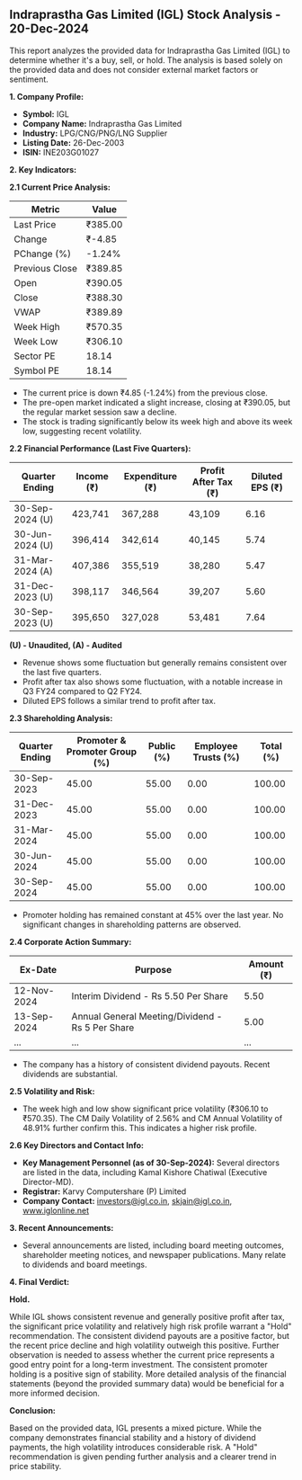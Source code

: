 ## Indraprastha Gas Limited (IGL) Stock Analysis - 20-Dec-2024

This report analyzes the provided data for Indraprastha Gas Limited (IGL) to determine whether it's a buy, sell, or hold.  The analysis is based solely on the provided data and does not consider external market factors or sentiment.

**1. Company Profile:**

* **Symbol:** IGL
* **Company Name:** Indraprastha Gas Limited
* **Industry:** LPG/CNG/PNG/LNG Supplier
* **Listing Date:** 26-Dec-2003
* **ISIN:** INE203G01027


**2. Key Indicators:**

**2.1 Current Price Analysis:**

| Metric             | Value     |
|----------------------|-----------|
| Last Price          | ₹385.00   |
| Change              | ₹-4.85    |
| PChange (%)         | -1.24%    |
| Previous Close      | ₹389.85   |
| Open                | ₹390.05   |
| Close               | ₹388.30   |
| VWAP                | ₹389.89   |
| Week High           | ₹570.35   |
| Week Low            | ₹306.10   |
| Sector PE           | 18.14     |
| Symbol PE           | 18.14     |


* The current price is down ₹4.85 (-1.24%) from the previous close.
* The pre-open market indicated a slight increase, closing at ₹390.05, but the regular market session saw a decline.
* The stock is trading significantly below its week high and above its week low, suggesting recent volatility.


**2.2 Financial Performance (Last Five Quarters):**

| Quarter Ending     | Income (₹)     | Expenditure (₹) | Profit After Tax (₹) | Diluted EPS (₹) |
|----------------------|-----------------|------------------|-----------------------|-----------------|
| 30-Sep-2024 (U)    | 423,741         | 367,288           | 43,109                | 6.16            |
| 30-Jun-2024 (U)    | 396,414         | 342,614           | 40,145                | 5.74            |
| 31-Mar-2024 (A)    | 407,386         | 355,519           | 38,280                | 5.47            |
| 31-Dec-2023 (U)    | 398,117         | 346,564           | 39,207                | 5.60            |
| 30-Sep-2023 (U)    | 395,650         | 327,028           | 53,481                | 7.64            |

**(U) - Unaudited, (A) - Audited**

* Revenue shows some fluctuation but generally remains consistent over the last five quarters.
* Profit after tax also shows some fluctuation, with a notable increase in Q3 FY24 compared to Q2 FY24.
* Diluted EPS follows a similar trend to profit after tax.


**2.3 Shareholding Analysis:**

| Quarter Ending     | Promoter & Promoter Group (%) | Public (%) | Employee Trusts (%) | Total (%) |
|----------------------|-----------------------------|------------|--------------------|-----------|
| 30-Sep-2023         | 45.00                        | 55.00      | 0.00               | 100.00    |
| 31-Dec-2023         | 45.00                        | 55.00      | 0.00               | 100.00    |
| 31-Mar-2024         | 45.00                        | 55.00      | 0.00               | 100.00    |
| 30-Jun-2024         | 45.00                        | 55.00      | 0.00               | 100.00    |
| 30-Sep-2024         | 45.00                        | 55.00      | 0.00               | 100.00    |

* Promoter holding has remained constant at 45% over the last year.  No significant changes in shareholding patterns are observed.


**2.4 Corporate Action Summary:**

| Ex-Date       | Purpose                                      | Amount (₹) |
|---------------|----------------------------------------------|------------|
| 12-Nov-2024   | Interim Dividend - Rs 5.50 Per Share         | 5.50       |
| 13-Sep-2024   | Annual General Meeting/Dividend - Rs 5 Per Share | 5.00       |
| ...           | ...                                          | ...        |


* The company has a history of consistent dividend payouts.  Recent dividends are substantial.


**2.5 Volatility and Risk:**

* The week high and low show significant price volatility (₹306.10 to ₹570.35).  The CM Daily Volatility of 2.56% and CM Annual Volatility of 48.91% further confirm this.  This indicates a higher risk profile.


**2.6 Key Directors and Contact Info:**

* **Key Management Personnel (as of 30-Sep-2024):**  Several directors are listed in the data, including Kamal Kishore Chatiwal (Executive Director-MD).
* **Registrar:** Karvy Computershare (P) Limited
* **Company Contact:** investors@igl.co.in, skjain@igl.co.in, www.iglonline.net


**3. Recent Announcements:**

* Several announcements are listed, including board meeting outcomes, shareholder meeting notices, and newspaper publications.  Many relate to dividends and board meetings.


**4. Final Verdict:**

**Hold.**

While IGL shows consistent revenue and generally positive profit after tax, the significant price volatility and relatively high risk profile warrant a "Hold" recommendation.  The consistent dividend payouts are a positive factor, but the recent price decline and high volatility outweigh this positive.  Further observation is needed to assess whether the current price represents a good entry point for a long-term investment.  The consistent promoter holding is a positive sign of stability.  More detailed analysis of the financial statements (beyond the provided summary data) would be beneficial for a more informed decision.

**Conclusion:**

Based on the provided data, IGL presents a mixed picture.  While the company demonstrates financial stability and a history of dividend payments, the high volatility introduces considerable risk.  A "Hold" recommendation is given pending further analysis and a clearer trend in price stability.
